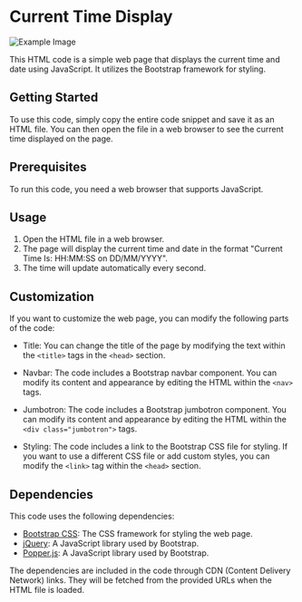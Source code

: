 # Current Time Display
![Example Image]()

This HTML code is a simple web page that displays the current time and date using JavaScript. It utilizes the Bootstrap framework for styling.

## Getting Started

To use this code, simply copy the entire code snippet and save it as an HTML file. You can then open the file in a web browser to see the current time displayed on the page.

## Prerequisites

To run this code, you need a web browser that supports JavaScript.

## Usage

1. Open the HTML file in a web browser.
2. The page will display the current time and date in the format "Current Time Is: HH:MM:SS on DD/MM/YYYY".
3. The time will update automatically every second.

## Customization

If you want to customize the web page, you can modify the following parts of the code:

- Title: You can change the title of the page by modifying the text within the `<title>` tags in the `<head>` section.

- Navbar: The code includes a Bootstrap navbar component. You can modify its content and appearance by editing the HTML within the `<nav>` tags.

- Jumbotron: The code includes a Bootstrap jumbotron component. You can modify its content and appearance by editing the HTML within the `<div class="jumbotron">` tags.

- Styling: The code includes a link to the Bootstrap CSS file for styling. If you want to use a different CSS file or add custom styles, you can modify the `<link>` tag within the `<head>` section.

## Dependencies

This code uses the following dependencies:

- [Bootstrap CSS](https://getbootstrap.com/docs/4.4/getting-started/introduction/): The CSS framework for styling the web page.
- [jQuery](https://jquery.com/): A JavaScript library used by Bootstrap.
- [Popper.js](https://popper.js.org/): A JavaScript library used by Bootstrap.

The dependencies are included in the code through CDN (Content Delivery Network) links. They will be fetched from the provided URLs when the HTML file is loaded.

